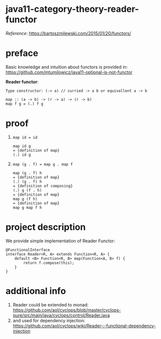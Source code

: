 # java11-category-theory-reader-functor
_Reference_: https://bartoszmilewski.com/2015/01/20/functors/

# preface
Basic knowledge and intuition about functors is provided in: 
https://github.com/mtumilowicz/java11-optional-is-not-functor

**Reader functor**:
```
Type constructor: (-> a) // curried -> a b or equivallent a -> b

map :: (a -> b) -> (r -> a) -> (r -> b)
map f g = (.) f g
```

# proof
1. `map id = id`
    ```
    map id g
    = {definition of map}
    (.) id g
    ```
1. `map (g . f) = map g . map f`
    ```
    map (g . f) h 
    = {definition of map}
    (.) (g . f) h
    = {definition of composing}
    (.) g (f . h)
    = {definition of map}
    map g (f h)
    = {definition of map}
    map g map f h
    ```
    
# project description
We provide simple implementation of Reader Functor:
```
@FunctionalInterface
interface Reader<R, A> extends Function<R, A> {
    default <B> Function<R, B> map(Function<A, B> f) {
        return f.compose(this);
    }
}

``` 

# additional info
1. Reader could be extended to monad: 
https://github.com/aol/cyclops/blob/master/cyclops-pure/src/main/java/cyclops/control/Reader.java
1. and used for dependency injection: 
https://github.com/aol/cyclops/wiki/Reader-:-functional-dependency-injection